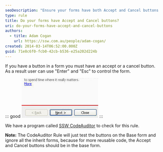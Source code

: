 ```yaml
---
seoDescription: "Ensure your forms have both Accept and Cancel buttons to provide users with control using "Enter" and "Esc"."
type: rule
title: Do your forms have Accept and Cancel buttons?
uri: do-your-forms-have-accept-and-cancel-buttons
authors:
  - title: Adam Cogan
    url: https://ssw.com.au/people/adam-cogan/
created: 2014-03-14T06:52:00.000Z
guid: 71e8c6f0-fcb0-42cb-b536-e25a202d224b
---
```

If you have a button in a form you must have an accept or a cancel button. As a result user can use "Enter" and "Esc" to control the form.   

<!--endintro-->

::: good
![Figure: Good example - Next button is set as the accept button](acceptbuttonexample_good.jpg)
:::

We have a program called [SSW CodeAuditor](https://ssw.com.au/ssw/CodeAuditor/Rules.aspx#ANCBTN) to check for this rule.

**Note:** The CodeAuditor Rule will just test the buttons on the Base form and ignore all the inherit forms, because for more reusable code, the Accept and Cancel buttons should be in the base form.
